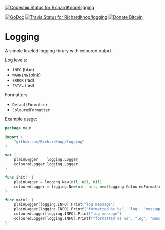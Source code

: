[![Codeship Status for RichardKnop/logging](https://codeship.com/projects/3844b520-3c97-0134-92d6-6a89aa757e0d/status?branch=master)](https://codeship.com/projects/166987)

[![GoDoc](https://godoc.org/github.com/nathany/looper?status.svg)](http://godoc.org/github.com/RichardKnop/logging)
[![Travis Status for RichardKnop/logging](https://travis-ci.org/RichardKnop/logging.svg?branch=master)](https://travis-ci.org/RichardKnop/logging)
[![Donate Bitcoin](https://img.shields.io/badge/donate-bitcoin-orange.svg)](https://richardknop.github.io/donate/)

# Logging

A simple leveled logging library with coloured output.

Log levels:
* `INFO` (blue)
* `WARNING` (pink)
* `ERROR` (red)
* `FATAL` (red)

Formatters:
* `DefaultFormatter`
* `ColouredFormatter`

Example usage:

```go
package main

import (
	"github.com/RichardKnop/logging"
)

var (
	plainLogger    logging.Logger
	colouredLogger logging.Logger
)

func init() {
	plainLogger = logging.New(nil, nil, nil)
	colouredLogger = logging.New(nil, nil, new(logging.ColouredFormatter))
}

func main() {
	plainLogger[logging.INFO].Print("log message")
	plainLogger[logging.INFO].Printf("formatted %s %s", "log", "message")
	colouredLogger[logging.INFO].Print("log message")
	colouredLogger[logging.INFO].Printf("formatted %s %s", "log", "message")
}
```
